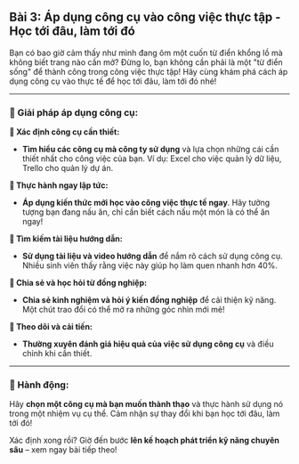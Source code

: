 ## Bài 3: Áp dụng công cụ vào công việc thực tập - Học tới đâu, làm tới đó

Bạn có bao giờ cảm thấy như mình đang ôm một cuốn từ điển khổng lồ mà không biết trang nào cần mở? Đừng lo, bạn không cần phải là một "từ điển sống" để thành công trong công việc thực tập! Hãy cùng khám phá cách áp dụng công cụ vào thực tế để học tới đâu, làm tới đó nhé!

---

### 📌 Giải pháp áp dụng công cụ:

**🔹 Xác định công cụ cần thiết:**
- **Tìm hiểu các công cụ mà công ty sử dụng** và lựa chọn những cái cần thiết nhất cho công việc của bạn. Ví dụ: Excel cho việc quản lý dữ liệu, Trello cho quản lý dự án.

**🔹 Thực hành ngay lập tức:**
- **Áp dụng kiến thức mới học vào công việc thực tế ngay**. Hãy tưởng tượng bạn đang nấu ăn, chỉ cần biết cách nấu một món là có thể ăn ngay!

**🔹 Tìm kiếm tài liệu hướng dẫn:**
- **Sử dụng tài liệu và video hướng dẫn** để nắm rõ cách sử dụng công cụ. Nhiều sinh viên thấy rằng việc này giúp họ làm quen nhanh hơn 40%.

**🔹 Chia sẻ và học hỏi từ đồng nghiệp:**
- **Chia sẻ kinh nghiệm và hỏi ý kiến đồng nghiệp** để cải thiện kỹ năng. Một chút trao đổi có thể mở ra những góc nhìn mới mẻ!

**🔹 Theo dõi và cải tiến:**
- **Thường xuyên đánh giá hiệu quả của việc sử dụng công cụ** và điều chỉnh khi cần thiết.

---

### 🚀 Hành động:

Hãy **chọn một công cụ mà bạn muốn thành thạo** và thực hành sử dụng nó trong một nhiệm vụ cụ thể. Cảm nhận sự thay đổi khi bạn học tới đâu, làm tới đó!

Xác định xong rồi? Giờ đến bước **lên kế hoạch phát triển kỹ năng chuyên sâu** – xem ngay bài tiếp theo!